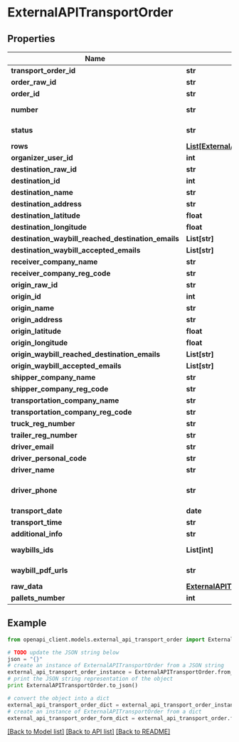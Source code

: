 # ExternalAPITransportOrder


## Properties
Name | Type | Description | Notes
------------ | ------------- | ------------- | -------------
**transport_order_id** | **str** |  | 
**order_raw_id** | **str** |  | [optional] 
**order_id** | **str** |  | [optional] 
**number** | **str** |  | [optional] [readonly] 
**status** | **str** |  | [optional] [readonly] 
**rows** | [**List[ExternalAPITransportOrderRow]**](ExternalAPITransportOrderRow.md) |  | 
**organizer_user_id** | **int** |  | 
**destination_raw_id** | **str** |  | [optional] 
**destination_id** | **int** |  | [optional] 
**destination_name** | **str** |  | [optional] 
**destination_address** | **str** |  | [optional] 
**destination_latitude** | **float** |  | [optional] 
**destination_longitude** | **float** |  | [optional] 
**destination_waybill_reached_destination_emails** | **List[str]** |  | [optional] 
**destination_waybill_accepted_emails** | **List[str]** |  | [optional] 
**receiver_company_name** | **str** |  | [optional] 
**receiver_company_reg_code** | **str** |  | [optional] 
**origin_raw_id** | **str** |  | [optional] 
**origin_id** | **int** |  | [optional] 
**origin_name** | **str** |  | [optional] 
**origin_address** | **str** |  | [optional] 
**origin_latitude** | **float** |  | [optional] 
**origin_longitude** | **float** |  | [optional] 
**origin_waybill_reached_destination_emails** | **List[str]** |  | [optional] 
**origin_waybill_accepted_emails** | **List[str]** |  | [optional] 
**shipper_company_name** | **str** |  | [optional] 
**shipper_company_reg_code** | **str** |  | [optional] 
**transportation_company_name** | **str** |  | [optional] 
**transportation_company_reg_code** | **str** |  | [optional] 
**truck_reg_number** | **str** |  | [optional] 
**trailer_reg_number** | **str** |  | [optional] 
**driver_email** | **str** |  | [optional] 
**driver_personal_code** | **str** |  | [optional] 
**driver_name** | **str** |  | [optional] 
**driver_phone** | **str** |  | [optional] [default to '']
**transport_date** | **date** |  | 
**transport_time** | **str** |  | [optional] 
**additional_info** | **str** |  | [optional] 
**waybills_ids** | **List[int]** |  | [optional] [readonly] 
**waybill_pdf_urls** | **str** |  | [optional] [readonly] 
**raw_data** | [**ExternalAPITransportOrderRawData**](ExternalAPITransportOrderRawData.md) |  | [optional] 
**pallets_number** | **int** |  | [optional] 

## Example

```python
from openapi_client.models.external_api_transport_order import ExternalAPITransportOrder

# TODO update the JSON string below
json = "{}"
# create an instance of ExternalAPITransportOrder from a JSON string
external_api_transport_order_instance = ExternalAPITransportOrder.from_json(json)
# print the JSON string representation of the object
print ExternalAPITransportOrder.to_json()

# convert the object into a dict
external_api_transport_order_dict = external_api_transport_order_instance.to_dict()
# create an instance of ExternalAPITransportOrder from a dict
external_api_transport_order_form_dict = external_api_transport_order.from_dict(external_api_transport_order_dict)
```
[[Back to Model list]](../README.md#documentation-for-models) [[Back to API list]](../README.md#documentation-for-api-endpoints) [[Back to README]](../README.md)


